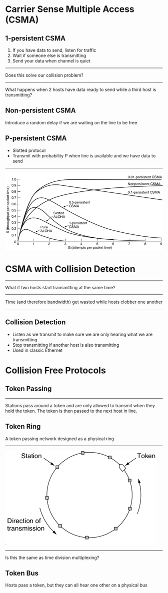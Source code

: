 Carrier Sense Multiple Access (CSMA)
====================================

1-persistent CSMA
-----------------

1. If you have data to send, listen for traffic
2. Wait if someone else is transmitting
3. Send your data when channel is quiet

---

Does this solve our collision problem?

---

What happens when 2 hosts have data ready to send while a third host is transmitting?

Non-persistent CSMA
-------------------

Introduce a random delay if we are waiting on the line to be free

P-persistent CSMA
-----------------

- Slotted protocol
- Transmit with probability P when line is available and we have data to send

---

![Protocol Comparison](figures/4-4.png)

CSMA with Collision Detection
=============================

---

What if two hosts start transmitting at the same time?

---

Time (and therefore bandwidth) get wasted while hosts clobber one another

---

Collision Detection
-------------------

- Listen as we transmit to make sure we are only hearing what we are transmitting
- Stop transmitting if another host is also transmitting
- Used in classic Ethernet

Collision Free Protocols
========================

Token Passing
-------------

---

Stations pass around a token and are only allowed to transmit when they hold the token. The token is then passed to the next host in line.

Token Ring
----------

A token passing network designed as a physical ring

---

![Token Ring](figures/4-7.png)

---

Is this the same as time division multiplexing?

Token Bus
---------

Hosts pass a token, but they can all hear one other on a physical bus
